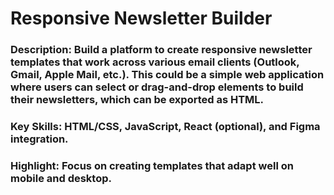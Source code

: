 # Responsive Newsletter Builder
### Description: Build a platform to create responsive newsletter templates that work across various email clients (Outlook, Gmail, Apple Mail, etc.). This could be a simple web application where users can select or drag-and-drop elements to build their newsletters, which can be exported as HTML.
### Key Skills: HTML/CSS, JavaScript, React (optional), and Figma integration.
### Highlight: Focus on creating templates that adapt well on mobile and desktop.
